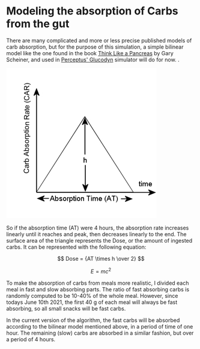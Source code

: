 Modeling the absorption of Carbs from the gut
=============================================

There are many complicated and more or less precise published models of carb absorption, but for the purpose of this simulation, a simple bilinear model like the one found in the book [Think Like a Pancreas](https://www.amazon.com/Think-Like-Pancreas-Practical-Insulin-Completely/dp/0738215147) by Gary Scheiner, and used in [Perceptus' Glucodyn](https://github.com/Perceptus/GlucoDyn/blob/master/basic_math.pdf) simulator will do for now.  .



![Carb Absorption Rate](../img/CAR.jpg)

So if the absorption time (AT) were 4 hours, the absorption rate increases linearly until it reaches and peak, then decreases linearly to the end. The surface area of the triangle represents the Dose, or the amount of ingested carbs. It can be represented with the following equation:

$$
Dose = {AT \times h \over 2}
$$



$$
E = mc^2
$$


To make the absorption of carbs from meals more realistic, I divided each meal in fast and slow absorbing parts. The ratio of fast absorbing carbs is randomly computed to be 10-40% of the whole meal. However, since todays June 10th 2021, the first 40 g of each meal will always be fast absorbing, so all small snacks will be fast carbs. 

In the current version of the algorithm, the fast carbs will be absorbed according to the bilinear model mentioned above, in a period of time of one hour. The remaining (slow) carbs are absorbed in a similar fashion, but over a period of 4 hours. 
